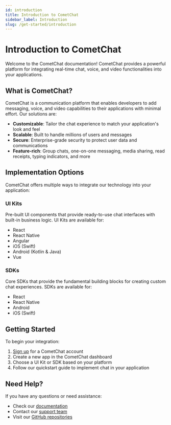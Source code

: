 ```yaml
---
id: introduction
title: Introduction to CometChat
sidebar_label: Introduction
slug: /get-started/introduction
---
```


# Introduction to CometChat

Welcome to the CometChat documentation! CometChat provides a powerful platform for integrating real-time chat, voice, and video functionalities into your applications.

## What is CometChat?

CometChat is a communication platform that enables developers to add messaging, voice, and video capabilities to their applications with minimal effort. Our solutions are:

- **Customizable**: Tailor the chat experience to match your application's look and feel
- **Scalable**: Built to handle millions of users and messages
- **Secure**: Enterprise-grade security to protect user data and communications
- **Feature-rich**: Group chats, one-on-one messaging, media sharing, read receipts, typing indicators, and more

## Implementation Options

CometChat offers multiple ways to integrate our technology into your application:

### UI Kits

Pre-built UI components that provide ready-to-use chat interfaces with built-in business logic. UI Kits are available for:

- React
- React Native
- Angular
- iOS (Swift)
- Android (Kotlin & Java)
- Vue

### SDKs

Core SDKs that provide the fundamental building blocks for creating custom chat experiences. SDKs are available for:

- React
- React Native
- Android
- iOS (Swift)

## Getting Started

To begin your integration:

1. [Sign up](https://app.cometchat.com/signup) for a CometChat account
2. Create a new app in the CometChat dashboard
3. Choose a UI Kit or SDK based on your platform
4. Follow our quickstart guide to implement chat in your application

## Need Help?

If you have any questions or need assistance:

- Check our [documentation](/docs)
- Contact our [support team](https://cometchat.com/support)
- Visit our [GitHub repositories](https://github.com/cometchat-pro)
